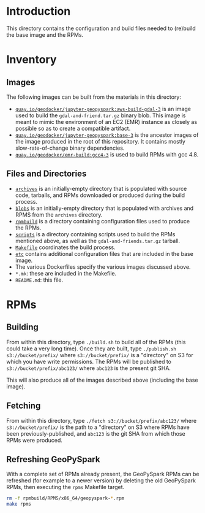 # Introduction #

This directory contains the configuration and build files needed to (re)build the base image and the RPMs.

# Inventory #

## Images ##

The following images can be built from the materials in this directory:

   - [`quay.io/geodocker/jupyter-geopyspark:aws-build-gdal-3`](Dockerfile.aws-build-gdal) is an image used to build the `gdal-and-friend.tar.gz` binary blob.  This image is meant to mimic the environment of an EC2 (EMR) instance as closely as possible so as to create a compatible artifact.
   - [`quay.io/geodocker/jupyter-geopyspark:base-3`](Dockerfile.base) is the ancestor images of the image produced in the root of this repository.  It contains mostly slow-rate-of-change binary dependencies.
   - [`quay.io/geodocker/emr-build:gcc4-3`](Dockerfile.gcc4) is used to build RPMs with gcc 4.8.

## Files and Directories ##

   - [`archives`](archives) is an initially-empty directory that is populated with source code, tarballs, and RPMs downloaded or produced during the build process.
   - [`blobs`](blobs) is an initially-empty directory that is populated with archives and RPMS from the `archives` directory.
   - [`rpmbuild`](rpmbuild) is a directory containing configuration files used to produce the RPMs.
   - [`scripts`](scripts) is a directory containing scripts used to build the RPMs mentioned above, as well as the `gdal-and-friends.tar.gz` tarball.
   - [`Makefile`](Makefile) coordinates the build process.
   - [`etc`](etc) contains additional configuration files that are included in the base image.
   - The various Dockerfiles specify the various images discussed above.
   - `*.mk`: these are included in the Makefile.
   - `README.md`: this file.

# RPMs #

## Building ##

From within this directory, type `./build.sh` to build all of the RPMs (this could take a very long time).
Once they are built, type `./publish.sh s3://bucket/prefix/` where `s3://bucket/prefix/` is a "directory" on S3 for which you have write permissions.
The RPMs will be published to `s3://bucket/prefix/abc123/` where `abc123` is the present git SHA.

This will also produce all of the images described above (including the base image).

## Fetching ##

From within this directory, type `./fetch s3://bucket/prefix/abc123/` where `s3://bucket/prefix/` is the path to a "directory" on S3 where RPMs have been previously-published, and `abc123` is the git SHA from which those RPMs were produced.

## Refreshing GeoPySpark ##

With a complete set of RPMs already present, the GeoPySpark RPMs can be refreshed (for example to a newer version) by deleting the old GeoPySpark RPMs, then executing the `rpms` Makefile target.

```bash
rm -f rpmbuild/RPMS/x86_64/geopyspark-*.rpm
make rpms
```
